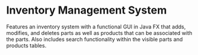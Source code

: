 # Inventory Management System
Features an inventory system with a functional GUI in Java FX that adds, modifies, and deletes parts as well as products that can be associated with the parts. Also includes search functionality within the visible parts and products tables.
